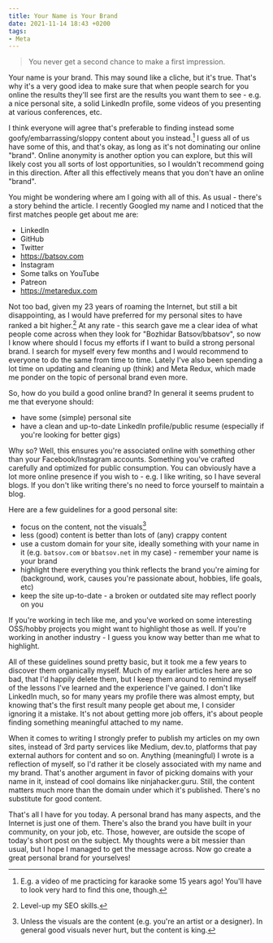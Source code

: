 ```yaml
---
title: Your Name is Your Brand
date: 2021-11-14 18:43 +0200
tags:
- Meta
---
```


> You never get a second chance to make a first impression.

Your name is your brand. This may sound like a cliche, but it's true.
That's why it's a very good idea to make sure that when people search
for you online the results they'll see first are the results you want them to
see - e.g. a nice personal site, a solid LinkedIn profile, some videos of you
presenting at various conferences, etc.

I think everyone will agree that's preferable to finding instead some goofy/embarrassing/sloppy content about you instead.[^1] I guess all of us have some of this, and that's okay, as long as it's not dominating our online "brand". Online anonymity is another option you can explore, but this will likely cost you all sorts of lost opportunities, so I wouldn't recommend going in this direction. After all this effectively means that you don't have an online "brand".

You might be wondering where am I going with all of this. As usual - there's a story behind the article. I recently Googled my name
and I noticed that the first matches people get about me are:

- LinkedIn
- GitHub
- Twitter
- <https://batsov.com>
- Instagram
- Some talks on YouTube
- Patreon
- <https://metaredux.com>

Not too bad, given my 23 years of roaming the Internet, but still a bit disappointing, as I would have preferred for my personal sites to have ranked a bit higher.[^2] At any rate - this search gave me a clear idea of what people come across when they look for "Bozhidar Batsov/bbatsov", so now I know where should I focus my efforts if I want to build a strong personal brand. I search for myself every few months and I would recommend to everyone to do the same from time to time. Lately I've also been spending a lot time on updating and cleaning up (think) and Meta Redux, which made me ponder on the topic of personal brand even more.

So, how do you build a good online brand? In general it seems prudent to me that everyone should:

- have some (simple) personal site
- have a clean and up-to-date LinkedIn profile/public resume (especially if you're looking for better gigs)

Why so? Well, this ensures you're associated online with something other than your Facebook/Instagram accounts. Something you've
crafted carefully and optimized for public consumption.
You can obviously have a lot more online presence if you wish to - e.g. I like writing, so I have several blogs. If you don't like writing there's no need to force yourself to maintain a blog.

Here are a few guidelines for a good personal site:

- focus on the content, not the visuals[^3]
- less (good) content is better than lots of (any) crappy content
- use a custom domain for your site, ideally something with your name in it (e.g. `batsov.com` or `bbatsov.net` in my case) - remember your name is your brand
- highlight there everything you think reflects the brand you're aiming for (background, work, causes you're passionate about, hobbies, life goals, etc)
- keep the site up-to-date - a broken or outdated site may reflect poorly on you

If you're working in tech like me, and you've worked on some interesting OSS/hobby projects you might want to highlight those as well. If you're working in
another industry - I guess you know way better than me what to highlight.

All of these guidelines sound pretty basic, but it took me a few years to discover them organically myself. Much of my earlier articles here
are so bad, that I'd happily delete them, but I keep them around to remind myself of the lessons I've learned and the experience I've gained.
I don't like LinkedIn much, so for many years my profile there was almost empty, but knowing that's the first result many people get about me,
I consider ignoring it a mistake. It's not about getting more job offers, it's about people finding something meaningful attached to my name.

When it comes to writing I strongly prefer to publish my articles on my own sites, instead of 3rd party services like Medium, dev.to, platforms that pay external authors for content and so on. Anything (meaningful) I wrote is a reflection of myself, so I'd rather it be closely associated with my name and my brand. That's another argument in favor of picking domains with your name in it, instead of cool domains like ninjahacker.guru. Still, the content matters much more than the domain under which it's published. There's no substitute for good content.

That's all I have for you today. A personal brand has many aspects, and the Internet is just one of them. There's also the brand you have built in your community, on your job, etc. Those, however, are outside the scope of today's short post on the subject. My thoughts were a bit messier than usual, but I hope I managed to get the message across. Now go create a great personal brand for yourselves!

[^1]: E.g. a video of me practicing for karaoke some 15 years ago! You'll have to look very hard to find this one, though.
[^2]: Level-up my SEO skills.
[^3]: Unless the visuals are the content (e.g. you're an artist or a designer). In general good visuals never hurt, but the content is king.

